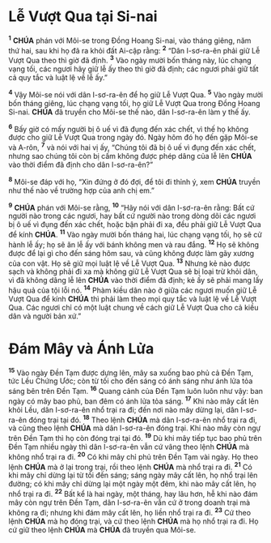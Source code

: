 # Lễ Vượt Qua tại Si-nai
<sup><b>1</b></sup> **CHÚA** phán với Môi-se trong Đồng Hoang Si-nai, vào tháng giêng, năm thứ hai, sau khi họ đã ra khỏi đất Ai-cập rằng: <sup><b>2</b></sup> “Dân I-sơ-ra-ên phải giữ Lễ Vượt Qua theo thì giờ đã định. <sup><b>3</b></sup> Vào ngày mười bốn tháng này, lúc chạng vạng tối, các ngươi hãy giữ lễ ấy theo thì giờ đã định; các ngươi phải giữ tất cả quy tắc và luật lệ về lễ ấy.”

<sup><b>4</b></sup> Vậy Môi-se nói với dân I-sơ-ra-ên để họ giữ Lễ Vượt Qua. <sup><b>5</b></sup> Vào ngày mười bốn tháng giêng, lúc chạng vạng tối, họ giữ Lễ Vượt Qua trong Đồng Hoang Si-nai. **CHÚA** đã truyền cho Môi-se thế nào, dân I-sơ-ra-ên làm y thế ấy.

<sup><b>6</b></sup> Bấy giờ có mấy người bị ô uế vì đã đụng đến xác chết, vì thế họ không được cho giữ Lễ Vượt Qua trong ngày đó. Ngày hôm đó họ đến gặp Môi-se và A-rôn, <sup><b>7</b></sup> và nói với hai vị ấy, “Chúng tôi đã bị ô uế vì đụng đến xác chết, nhưng sao chúng tôi còn bị cấm không được phép dâng của lễ lên **CHÚA** vào thời điểm đã định cho dân I-sơ-ra-ên?”

<sup><b>8</b></sup> Môi-se đáp với họ, “Xin đứng ở đó đợi, để tôi đi thỉnh ý, xem **CHÚA** truyền như thế nào về trường hợp của anh chị em.”

<sup><b>9</b></sup> **CHÚA** phán với Môi-se rằng, <sup><b>10</b></sup> “Hãy nói với dân I-sơ-ra-ên rằng: Bất cứ người nào trong các ngươi, hay bất cứ người nào trong dòng dõi các ngươi bị ô uế vì đụng đến xác chết, hoặc bận phải đi xa, đều phải giữ Lễ Vượt Qua để kính **CHÚA**. <sup><b>11</b></sup> Vào ngày mười bốn tháng hai, lúc chạng vạng tối, họ sẽ cử hành lễ ấy; họ sẽ ăn lễ ấy với bánh không men và rau đắng. <sup><b>12</b></sup> Họ sẽ không được để lại gì cho đến sáng hôm sau, và cũng không được làm gãy xương của con vật. Họ sẽ giữ mọi luật lệ về Lễ Vượt Qua. <sup><b>13</b></sup> Nhưng kẻ nào được sạch và không phải đi xa mà không giữ Lễ Vượt Qua sẽ bị loại trừ khỏi dân, vì đã không dâng lễ lên **CHÚA** vào thời điểm đã định; kẻ ấy sẽ phải mang lấy hậu quả của tội lỗi nó. <sup><b>14</b></sup> Phàm kiều dân nào ở giữa các ngươi muốn giữ Lễ Vượt Qua để kính **CHÚA** thì phải làm theo mọi quy tắc và luật lệ về Lễ Vượt Qua. Các ngươi chỉ có một luật chung về cách giữ Lễ Vượt Qua cho cả kiều dân và người bản xứ.”


# Đám Mây và Ánh Lửa
<sup><b>15</b></sup> Vào ngày Đền Tạm được dựng lên, mây sa xuống bao phủ cả Đền Tạm, tức Lều Chứng Ước; còn từ tối cho đến sáng có ánh sáng như ánh lửa tỏa sáng bên trên Đền Tạm. <sup><b>16</b></sup> Quang cảnh của Đền Tạm luôn luôn như vậy: ban ngày có mây bao phủ, ban đêm có ánh lửa tỏa sáng. <sup><b>17</b></sup> Khi nào mây cất lên khỏi Lều, dân I-sơ-ra-ên nhổ trại ra đi; đến nơi nào mây dừng lại, dân I-sơ-ra-ên đóng trại tại đó. <sup><b>18</b></sup> Theo lệnh **CHÚA** mà dân I-sơ-ra-ên nhổ trại ra đi, và cũng theo lệnh **CHÚA** mà dân I-sơ-ra-ên đóng trại. Khi nào mây còn ngự trên Đền Tạm thì họ còn đóng trại tại đó. <sup><b>19</b></sup> Dù khi mây tiếp tục bao phủ trên Đền Tạm nhiều ngày thì dân I-sơ-ra-ên vẫn cứ vâng theo lệnh **CHÚA** mà không nhổ trại ra đi. <sup><b>20</b></sup> Có khi mây chỉ phủ trên Đền Tạm vài ngày. Họ theo lệnh **CHÚA** mà ở lại trong trại, rồi theo lệnh **CHÚA** mà nhổ trại ra đi. <sup><b>21</b></sup> Có khi mây chỉ dừng lại từ tối đến sáng; sáng ngày mây cất lên, họ nhổ trại lên đường; có khi mây chỉ dừng lại một ngày một đêm, khi nào mây cất lên, họ nhổ trại ra đi. <sup><b>22</b></sup> Bất kể là hai ngày, một tháng, hay lâu hơn, hễ khi nào đám mây còn ngự trên Đền Tạm, dân I-sơ-ra-ên vẫn cứ ở trong doanh trại mà không ra đi; nhưng khi đám mây cất lên, họ liền nhổ trại ra đi. <sup><b>23</b></sup> Cứ theo lệnh **CHÚA** mà họ đóng trại, và cứ theo lệnh **CHÚA** mà họ nhổ trại ra đi. Họ cứ giữ theo lệnh **CHÚA** mà **CHÚA** đã truyền qua Môi-se.